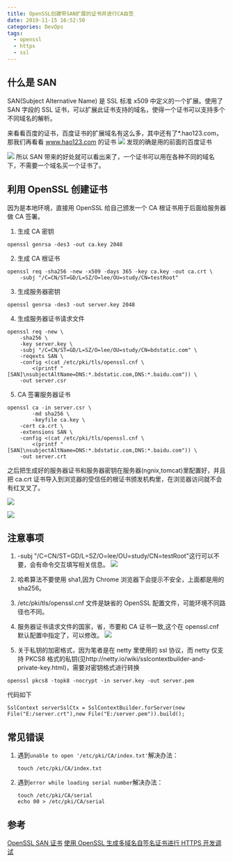 ```yaml
---
title: OpenSSL创建带SAN扩展的证书并进行CA自签
date: 2019-11-15 16:52:50
categories: DevOps
tags:
  - openssl
  - https
  - ssl
---
```


## 什么是 SAN[](http://liaoph.com/openssl-san/#什么是-san)

SAN(Subject Alternative Name) 是 SSL 标准 x509 中定义的一个扩展。使用了 SAN 字段的 SSL 证书，可以扩展此证书支持的域名，使得一个证书可以支持多个不同域名的解析。

来看看百度的证书，百度证书的扩展域名有这么多，其中还有了\*.hao123.com，那我们再看看 www.hao123.com 的证书
![](create-ssl-cert-with-san/2019-11-15-16-54-49.png)
发现的确是用的前面的百度证书

![](create-ssl-cert-with-san/2019-11-15-16-55-08.png)
所以 SAN 带来的好处就可以看出来了，一个证书可以用在各种不同的域名下，不需要一个域名买一个证书了。

<!--more-->

## 利用 OpenSSL 创建证书

因为是本地环境，直接用 OpenSSL 给自己颁发一个 CA 根证书用于后面给服务器做 CA 签署。

1. 生成 CA 密钥

```
openssl genrsa -des3 -out ca.key 2048
```

2. 生成 CA 根证书

```
openssl req -sha256 -new -x509 -days 365 -key ca.key -out ca.crt \
    -subj "/C=CN/ST=GD/L=SZ/O=lee/OU=study/CN=testRoot"
```

3. 生成服务器密钥

```
openssl genrsa -des3 -out server.key 2048
```

4. 生成服务器证书请求文件

```
openssl req -new \
    -sha256 \
    -key server.key \
    -subj "/C=CN/ST=GD/L=SZ/O=lee/OU=study/CN=bdstatic.com" \
    -reqexts SAN \
    -config <(cat /etc/pki/tls/openssl.cnf \
        <(printf "[SAN]\nsubjectAltName=DNS:*.bdstatic.com,DNS:*.baidu.com")) \
    -out server.csr
```

5. CA 签署服务器证书

```
openssl ca -in server.csr \
        -md sha256 \
        -keyfile ca.key \
	-cert ca.crt \
	-extensions SAN \
	-config <(cat /etc/pki/tls/openssl.cnf \
        <(printf "[SAN]\nsubjectAltName=DNS:*.bdstatic.com,DNS:*.baidu.com")) \
	-out server.crt
```

之后把生成好的服务器证书和服务器密钥在服务器(ngnix,tomcat)里配置好，并且把 ca.crt 证书导入到浏览器的受信任的根证书颁发机构里，在浏览器访问就不会有红叉叉了。

![](create-ssl-cert-with-san/2019-11-15-16-55-23.png)

![](create-ssl-cert-with-san/2019-11-15-16-55-29.png)

## 注意事项

1. -subj "/C=CN/ST=GD/L=SZ/O=lee/OU=study/CN=testRoot"这行可以不要，会有命令交互填写相关信息。
   ![](create-ssl-cert-with-san/2019-11-15-16-58-23.png)

2. 哈希算法不要使用 sha1,因为 Chrome 浏览器下会提示不安全，上面都是用的 sha256。
3. /etc/pki/tls/openssl.cnf 文件是缺省的 OpenSSL 配置文件，可能环境不同路径也不同。
4. 服务器证书请求文件的国家，省，市要和 CA 证书一致,这个在 openssl.cnf 默认配置中指定了，可以修改。
   ![](create-ssl-cert-with-san/2019-11-15-16-56-34.png)

5. 关于私钥的加密格式，因为笔者是在 netty 里使用的 ssl 协议，而 netty 仅支持 PKCS8 格式的私钥(见http://netty.io/wiki/sslcontextbuilder-and-private-key.html)，需要对密钥格式进行转换

```
openssl pkcs8 -topk8 -nocrypt -in server.key -out server.pem
```

代码如下

```
SslContext serverSslCtx = SslContextBuilder.forServer(new File("E:/server.crt"),new File("E:/server.pem")).build();
```

## 常见错误

1. 遇到`unable to open '/etc/pki/CA/index.txt'`解决办法：

   ```shell
   touch /etc/pki/CA/index.txt
   ```

2. 遇到`error while loading serial number`解决办法：

   ```shell
   touch /etc/pki/CA/serial
   echo 00 > /etc/pki/CA/serial
   ```

## 参考

[OpenSSL SAN 证书](http://liaoph.com/openssl-san/)
[使用 OpenSSL 生成多域名自签名证书进行 HTTPS 开发调试](https://zhuanlan.zhihu.com/p/26646377)
